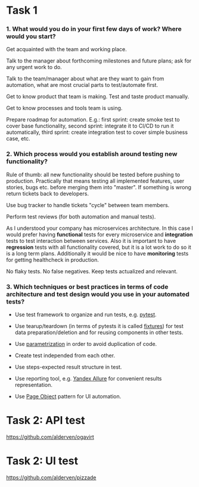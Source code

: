 # Task 1

### 1. What would you do in your first few days of work? Where would you start?

Get acquainted with the team and working place.

Talk to the manager about forthcoming milestones and future plans; ask for any urgent work to do.

Talk to the team/manager about what are they want to gain from automation, what are most crucial parts to test/automate first.

Get to know product that team is making. Test and taste product manually.

Get to know processes and tools team is using.

Prepare roadmap for automation. E.g.: first sprint: create smoke test to cover base functionality, second sprint: integrate it to CI/CD to run it automatically, third sprint: create integration test to cover simple business case, etc.

### 2. Which process would you establish around testing new functionality?

Rule of thumb: all new functionality should be tested before pushing to production. Practically that means testing all implemented features, user stories, bugs etc. before merging them into "master". If something is wrong return tickets back to developers.

Use bug tracker to handle tickets "cycle" between team members.

Perform test reviews (for both automation and manual tests).

As I understood your company has microservices architecture.
In this case I would prefer having **functional** tests for every microservice and **integration** tests to test interaction between services. Also it is important to have **regression** tests with all functionality covered, but it is a lot work to do so it is a long term plans.
Additionally it would be nice to have **monitoring** tests for getting healthcheck in production. 

No flaky tests. No false negatives. Keep tests actualized and relevant.

### 3. Which techniques or best practices in terms of code architecture and test design would you use in your automated tests?

* Use test framework to organize and run tests, e.g. [pytest](https://docs.pytest.org/en/latest/).

* Use tearup/teardown (in terms of pytests it is called [fixtures](https://docs.pytest.org/en/latest/fixture.html)) for test data preparation/deletion and for reusing components in other tests.

* Use [parametrization](https://docs.pytest.org/en/latest/parametrize.html) in order to avoid duplication of code.

* Create test independed from each other.

* Use steps-expected result structure in test.

* Use reporting tool, e.g. [Yandex Allure](https://docs.qameta.io/allure/) for convenient results representation.

* Use [Page Object](https://selenium-python.readthedocs.io/page-objects.html) pattern for UI automation.

# Task 2: API test

https://github.com/alderven/ogavirt

# Task 2: UI test

https://github.com/alderven/pizzade
